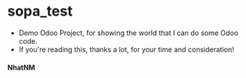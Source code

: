 # sopa_test
- Demo Odoo Project, for showing the world that I can do some Odoo code.
- If you're reading this, thanks a lot, for your time and consideration!

#### NhatNM

